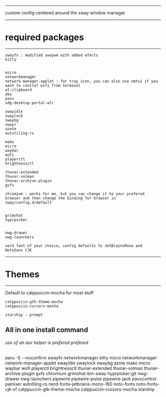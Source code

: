 
---
custom config centered around the sway window manager

---

# required packages
---

```
swayfx : modified swaywm with added efects
kitty


micro
networkmanager
network-manager-applet : for tray icon, you can also use nmtui if you want to control wifi from terminal
wl-clipboard
dex
pass
xdg-desktop-portal-wlr

swayidle
swaylock
swaybg
swayr
azote
autotiling-rs

mako
micro
waybar
wofi
playerctl
brightnessctl

thunar-extended
thunar-volman
thunar-archive-plugin
gvfs

chromium : works for me, but you can change it to your prefered browser and then change the binding for browser in sway/config.d/default


grimshot
hyprpicker


nwg-drawer
nwg-launchers

nerd font of your choice, config defaults to JetBrainsMono and NotoSans CJK
```
---
# Themes
---
Default to catppuccin-mocha for most stuff


```
catppuccin-gtk-theme-mocha
catppuccin-cursors-mocha

starship : prompt
```



All in one install command
---
###### use of an aur helper is prefered prefered 



paru -S --noconfirm swayfx networkmanager kitty micro networkmanager network-manager-applet swayidle swaylock swaybg azote mako micro waybar wofi playerctl brightnessctl thunar-extended thunar-volman thunar-archive-plugin gvfs chromium grimshot-bin-sway hyprpicker-git nwg-drawer nwg-launchers pipewire pipewire-pulse pipewire-jack pavucontrol pamixer autotiling-rs nerd-fonts-jetbrains-mono-160 noto-fonts noto-fonts-cjk-vf catppuccin-gtk-theme-mocha catppuccin-cursors-mocha starship

